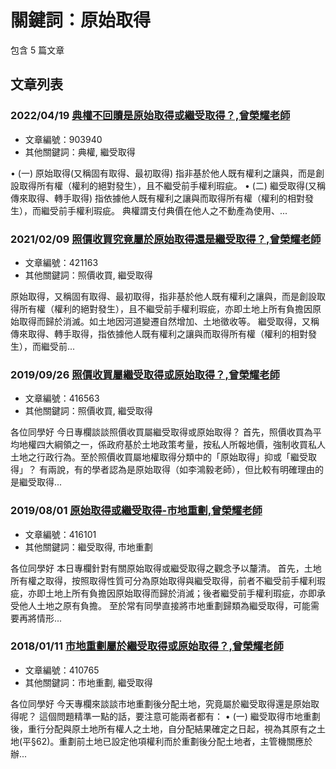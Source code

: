 # 關鍵詞：原始取得

包含 5 篇文章

## 文章列表

### 2022/04/19 [典權不回贖是原始取得或繼受取得？,曾榮耀老師](../../articles/903940_%E5%85%B8%E6%AC%8A%E4%B8%8D%E5%9B%9E%E8%B4%96%E6%98%AF%E5%8E%9F%E5%A7%8B%E5%8F%96%E5%BE%97%E6%88%96%E7%B9%BC%E5%8F%97%E5%8F%96%E5%BE%97%EF%BC%9F%2C%E6%9B%BE%E6%A6%AE%E8%80%80%E8%80%81%E5%B8%AB.md)
- 文章編號：903940
- 其他關鍵詞：典權, 繼受取得

• (一) 原始取得(又稱固有取得、最初取得) 指非基於他人既有權利之讓與，而是創設取得所有權（權利的絕對發生），且不繼受前手權利瑕疵。 • (二) 繼受取得(又稱傳來取得、轉手取得) 指依據他人既有權利之讓與而取得所有權（權利的相對發生），而繼受前手權利瑕疵。 典權謂支付典價在他人之不動產為使用、...

### 2021/02/09 [照價收買究竟屬於原始取得還是繼受取得？,曾榮耀老師](../../articles/421163_%E7%85%A7%E5%83%B9%E6%94%B6%E8%B2%B7%E7%A9%B6%E7%AB%9F%E5%B1%AC%E6%96%BC%E5%8E%9F%E5%A7%8B%E5%8F%96%E5%BE%97%E9%82%84%E6%98%AF%E7%B9%BC%E5%8F%97%E5%8F%96%E5%BE%97%EF%BC%9F%2C%E6%9B%BE%E6%A6%AE%E8%80%80%E8%80%81%E5%B8%AB.md)
- 文章編號：421163
- 其他關鍵詞：照價收買, 繼受取得

原始取得，又稱固有取得、最初取得，指非基於他人既有權利之讓與，而是創設取得所有權（權利的絕對發生），且不繼受前手權利瑕疵，亦即土地上所有負擔因原始取得而歸於消滅。如土地因河道變遷自然增加、土地徵收等。 繼受取得，又稱傳來取得、轉手取得，指依據他人既有權利之讓與而取得所有權（權利的相對發生），而繼受前...

### 2019/09/26 [照價收買屬繼受取得或原始取得？,曾榮耀老師](../../articles/416563_%E7%85%A7%E5%83%B9%E6%94%B6%E8%B2%B7%E5%B1%AC%E7%B9%BC%E5%8F%97%E5%8F%96%E5%BE%97%E6%88%96%E5%8E%9F%E5%A7%8B%E5%8F%96%E5%BE%97%EF%BC%9F%2C%E6%9B%BE%E6%A6%AE%E8%80%80%E8%80%81%E5%B8%AB.md)
- 文章編號：416563
- 其他關鍵詞：照價收買, 繼受取得

各位同學好 今日專欄談談照價收買屬繼受取得或原始取得？ 首先，照價收買為平均地權四大綱領之一，係政府基於土地政策考量，按私人所報地價，強制收買私人土地之行政行為。至於照價收買屬地權取得分類中的「原始取得」抑或「繼受取得」？ 有兩說，有的學者認為是原始取得（如李鴻毅老師），但比較有明確理由的是繼受取得...

### 2019/08/01 [原始取得或繼受取得-市地重劃,曾榮耀老師](../../articles/416101_%E5%8E%9F%E5%A7%8B%E5%8F%96%E5%BE%97%E6%88%96%E7%B9%BC%E5%8F%97%E5%8F%96%E5%BE%97-%E5%B8%82%E5%9C%B0%E9%87%8D%E5%8A%83%2C%E6%9B%BE%E6%A6%AE%E8%80%80%E8%80%81%E5%B8%AB.md)
- 文章編號：416101
- 其他關鍵詞：繼受取得, 市地重劃

各位同學好 本日專欄針對有關原始取得或繼受取得之觀念予以釐清。 首先，土地所有權之取得，按照取得性質可分為原始取得與繼受取得，前者不繼受前手權利瑕疵，亦即土地上所有負擔因原始取得而歸於消滅；後者繼受前手權利瑕疵，亦即承受他人土地之原有負擔。 至於常有同學直接將市地重劃歸類為繼受取得，可能需要再將情形...

### 2018/01/11 [市地重劃屬於繼受取得或原始取得？,曾榮耀老師](../../articles/410765_%E5%B8%82%E5%9C%B0%E9%87%8D%E5%8A%83%E5%B1%AC%E6%96%BC%E7%B9%BC%E5%8F%97%E5%8F%96%E5%BE%97%E6%88%96%E5%8E%9F%E5%A7%8B%E5%8F%96%E5%BE%97%EF%BC%9F%2C%E6%9B%BE%E6%A6%AE%E8%80%80%E8%80%81%E5%B8%AB.md)
- 文章編號：410765
- 其他關鍵詞：市地重劃, 繼受取得

各位同學好 今天專欄來談談市地重劃後分配土地，究竟屬於繼受取得還是原始取得呢？ 這個問題精準一點的話，要注意可能兩者都有： • (一) 繼受取得市地重劃後，重行分配與原土地所有權人之土地，自分配結果確定之日起，視為其原有之土地(平§62)。重劃前土地已設定他項權利而於重劃後分配土地者，主管機關應於辦...

